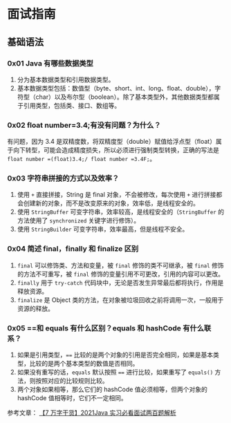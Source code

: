 # 面试指南

## 基础语法

### 0x01 Java 有哪些数据类型

1. 分为基本数据类型和引用数据类型。
2. 基本数据类型包括：数值型（byte、short、int、long、float、double），字符型（char）以及布尔型（boolean）。除了基本类型外，其他数据类型都属于引用类型，包括类、接口、数组等。

### 0x02 float number=3.4;有没有问题？为什么？

有问题，因为 3.4 是双精度数，将双精度型（double）赋值给浮点型（float）属于向下转型，可能会造成精度损失，所以必须进行强制类型转换，正确的写法是 `float number =(float)3.4;/ float number =3.4F;`。

### 0x03 字符串拼接的方式以及效率？

1. 使用 `+` 直接拼接，String 是 final 对象，不会被修改，每次使用 `+` 进行拼接都会创建新的对象，而不是改变原来的对象，效率低，是线程安全的。
2. 使用 `StringBuffer` 可变字符串，效率较高，是线程安全的（`StringBuffer` 的方法使用了 `synchronized` 关键字进行修饰）。
3. 使用 `StringBuilder` 可变字符串，效率最高，但是线程不安全。

### 0x04 简述 final，finally 和 finalize 区别

1. `final` 可以修饰类、方法和变量，被 `final` 修饰的类不可继承，被 `final` 修饰的方法不可重写，被 `final` 修饰的变量引用不可更改，引用的内容可以更改。
2. `finally` 用于 `try-catch` 代码块中，无论是否发生异常最后都将执行，作用是释放资源。
3. `finalize` 是 Object 类的方法，在对象被垃圾回收之前将调用一次，一般用于资源的释放。

### 0x05 ==和 equals 有什么区别？equals 和 hashCode 有什么联系？

1. 如果是引用类型，`==` 比较的是两个对象的引用是否完全相同，如果是基本类型，比较的是两个基本类型的数值是否相同。
2. 如果没有重写的话，`equals` 默认按照 `==` 进行比较，如果重写了 `equals()` 方法，则按照对应的比较规则比较。
3. 两个对象如果相等，那么它们的 hashCode 值必须相等，但两个对象的 hashCode 值相等时，它们不一定相同。

参考文章：
[【7 万字干货】2021Java 实习必看面试两百题解析](https://blog.csdn.net/qq_41112238/article/details/105074636)
